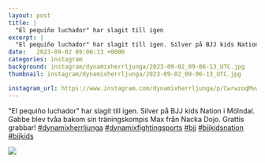 ```yaml
---
layout: post
title: |
  "El pequiño luchador" har slagit till igen
excerpt: |
  "El pequiño luchador" har slagit till igen. Silver på BJJ kids Nation i Mölndal. Gabbe blev tvåa bakom sin träningskompis Max från Nacka Dojo. Grattis grabbar!     
date:   2023-09-02 09:06:13 +0000
categories: instagram
background: instagram/dynamixherrljunga/2023-09-02_09-06-13_UTC.jpg
thumbnail: instagram/dynamixherrljunga/2023-09-02_09-06-13_UTC.jpg

instagram_url: https://www.instagram.com/dynamixherrljunga/p/CwrwzoqMvwC
---
```

"El pequiño luchador" har slagit till igen. Silver på BJJ kids Nation i Mölndal. Gabbe blev tvåa bakom sin träningskompis Max från Nacka Dojo. Grattis grabbar! [#dynamixherrljunga](https://www.instagram.com/explore/tags/dynamixherrljunga/) [#dynamixfightingsports](https://www.instagram.com/explore/tags/dynamixfightingsports/) [#bjj](https://www.instagram.com/explore/tags/bjj/) [#bjjkidsnation](https://www.instagram.com/explore/tags/bjjkidsnation/) [#bjjkids](https://www.instagram.com/explore/tags/bjjkids/)



<img src='{{ site.baseurl }}/instagram/dynamixherrljunga/2023-09-02_09-06-13_UTC.jpg' class='img-fluid' />
